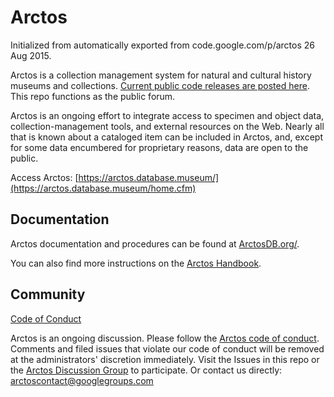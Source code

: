 # Arctos
Initialized from automatically exported from code.google.com/p/arctos 26 Aug 2015.

Arctos is a collection management system for natural and cultural history museums and collections. [Current public code releases are posted here](https://github.com/ArctosDB/arctos-dev). This repo functions as the public forum.

Arctos is an ongoing effort to integrate access to specimen and object data, collection-management tools, and external resources on the Web. Nearly all that is known about a cataloged item can be included in Arctos, and, except for some data encumbered for proprietary reasons, data are open to the public.

Access Arctos: [https://arctos.database.museum/](https://arctos.database.museum/home.cfm)

## Documentation

Arctos documentation and procedures can be found at [ArctosDB.org/](https://arctosdb.org/).

You can also find more instructions on the [Arctos Handbook](https://handbook.arctosdb.org).

## Community

[Code of Conduct](https://arctosdb.org/code-of-conduct/)

Arctos is an ongoing discussion. Please follow the [Arctos code of conduct](https://arctosdb.org/code-of-conduct/). Comments and filed issues that violate our code of conduct will be removed at the administrators' discretion immediately. Visit the Issues in this repo or the [Arctos Discussion Group](http://groups.google.com/group/Arctos) to participate. Or contact us directly: arctoscontact@googlegroups.com

